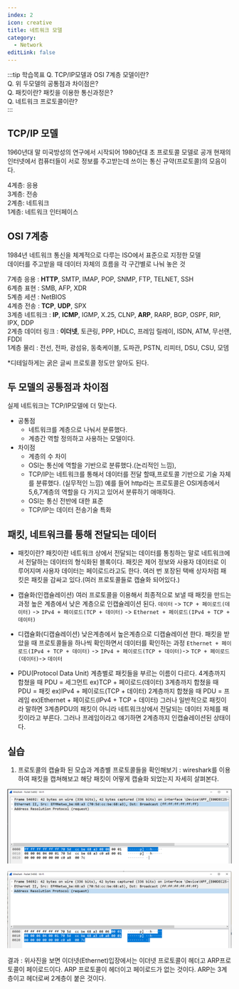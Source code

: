 ```yaml
---
index: 2
icon: creative
title: 네트워크 모델
category:
  - Network
editLink: false
---
```


:::tip 학습목표
Q. TCP/IP모델과 OSI 7계층 모델이란?   
Q. 위 두모델의 공통점과 차이점은?  
Q. 패킷이란? 패킷을 이용한 통신과정은?  
Q. 네트워크 프로토콜이란?  
:::


## TCP/IP 모델

1960년대 말 미국방성의 연구에서 시작되어 1980년대 초 프로토콜 모델로 공개
현재의 인터넷에서 컴퓨터들이 서로 정보를 주고받는데 쓰이는 통신 규약(프로토콜)의 모음이다.

4계층: 응용  
3계층: 전송  
2계층: 네트워크  
1계층: 네트워크 인터페이스

## OSI 7계층

1984년 네트워크 통신을 체계적으로 다루는 ISO에서 표준으로 지정한 모델  
데이터를 주고받을 때 데이터 자체의 흐름을 각 구간별로 나눠 놓은 것

7계층 응용 : **HTTP**, SMTP, IMAP, POP, SNMP, FTP, TELNET, SSH  
6계층 표현 : SMB, AFP, XDR  
5계층 세션 : NetBIOS  
4계층 전송 : **TCP**, **UDP**, SPX  
3계층 네트워크 : **IP**, **ICMP**, IGMP, X.25, CLNP, **ARP**, RARP, BGP, OSPF, RIP, IPX, DDP  
2계층 데이터 링크 : **이더넷**, 토큰링, PPP, HDLC, 프레임 릴레이, ISDN, ATM, 무선랜, FDDI  
1계층 물리 : 전선, 전파, 광섬유, 동축케이블, 도파관, PSTN, 리피터, DSU, CSU, 모뎀

\*디테일하게는 굵은 글씨 프로토콜 정도만 알아도 된다.

## 두 모델의 공통점과 차이점

실제 네트워크는 TCP/IP모델에 더 맞는다.

- 공통점
  - 네트워크를 계층으로 나눠서 분류했다.
  - 계층간 역할 정의하고 사용하는 모델이다.
- 차이점  
  - 계층의 수 차이
  - OSI는 통신에 역할을 기반으로 분류했다.(논리적인 느낌),
  - TCP/IP는 네트워크를 통해서 데이터를 전달 할때,프로토콜 기반으로 기술 자체를 분류했다. (실무적인 느낌)
    예를 들어 http라는 프로토콜은 OSI게층에서 5,6,7계층의 역할을 다 가지고 있어서 분류하기 애매하다.
  - OSI는 통신 전반에 대한 표준
  - TCP/IP는 데이터 전송기술 특화

## 패킷, 네트워크를 통해 전달되는 데이터

- 패킷이란?
  패킷이란 네트워크 상에서 전달되는 데이터를 통칭하는 말로 네트워크에서 전달하는
  데이터의 형식화된 블록이다. 패킷은 제어 정보와 사용자 데이터로 이루어지며 사용자 데이터는 페이로드라고도 한다.
  여러 번 포장된 택배 상자처럼 패킷은 패킷을 감싸고 있다.(여러 프로토콜들로 캡슐화 되어있다.)

* 캡슐화(인캡슐레이션)
  여러 프로토콜을 이용해서 최종적으로 보낼 때 패킷을 만드는 과정
  높은 계층에서 낮은 계층으로 인캡슐레이션 된다.
  `데이터` -> `TCP + 페이로드(데이터)` -> `IPv4 + 페이로드(TCP + 데이터)` -> `Ethernet + 페이로드(IPv4 + TCP + 데이터)`

* 디캡슐화(디캡슐레이션)
  낮은계층에서 높은계층으로 디캡슐레이션 한다.
  패킷을 받았을 때 프로토콜들을 하나씩 확인하면서 데이터를 확인하는 과정
  `Ethernet + 페이로드(IPv4 + TCP + 데이터)` -> `IPv4 + 페이로드(TCP + 데이터)`-> `TCP + 페이로드(데이터)`-> `데이터`

* PDU(Protocol Data Unit)
  계층별로 패킷들을 부르는 이름이 다르다. 
  4계층까지 합쳤을 때 PDU = 세그먼트 ex)TCP + 페이로드(데이터)
  3계층까지 합쳤을 때 PDU = 패킷 ex)IPv4 + 페이로드(TCP + 데이터)
  2계층까지 합쳤을 때 PDU = 프레임 ex)Ethernet + 페이로드(IPv4 + TCP + 데이터)
  그러나 일반적으로 패킷이라 말하면 3계층PDU의 패킷이 아니라 네트워크상에서 전달되는 데이터 자체를 패킷이라고 부른다.
  그러나 프레임이라고 얘기하면 2계층까지 인캡슐레이션된 상태이다.

## 실습

1. 프로토콜의 캡슐화 된 모습과 계층별 프로토콜들을 확인해보기
   : wireshark를 이용하여 패킷을 캡쳐해보고 해당 패킷이 어떻게 캡슐화 되었는지 자세히 살펴본다.

![ethernet](./img/2-wireshark-ethernet.png)

![arp](./img/2-wireshark-arp.png)

결과 : 위사진을 보면 이더넷(Ethernet)입장에서는 이더넷 프로토콜이 헤더고 ARP프로토콜이 페이로드이다.
ARP 프로토콜이 헤더이고 페이로드가 없는 것이다. ARP는 3계층이고 헤더로써 2계층이 붙은 것이다.
